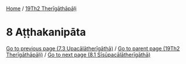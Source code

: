 
[Home](/) / [19Th2 Therīgāthāpāḷi](../19Th2.md)

# 8 Aṭṭhakanipāta


[Go to previous page (7.3 Upacālātherīgāthā)](7/7.3.md) / [Go to parent page (19Th2 Therīgāthāpāḷi)](0.md) / [Go to next page (8.1 Sīsūpacālātherīgāthā)](8/8.1.md)


